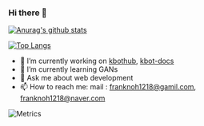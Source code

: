 ### Hi there 👋

[![Anurag's github stats](https://github-readme-stats.vercel.app/api?username=franknoh&show_icons=true)](https://github.com/anuraghazra/github-readme-stats)

[![Top Langs](https://github-readme-stats.vercel.app/api/top-langs/?username=franknoh&layout=compact)](https://github.com/anuraghazra/github-readme-stats)

- 🔭 I’m currently working on [kbothub](https://github.com/KBotHub/KBotHub), [kbot-docs](https://github.com/nolbo/kakaotalkbot-docs)
- 🌱 I’m currently learning GANs
- 💬 Ask me about web development
- 📫 How to reach me:
mail : franknoh1218@gamil.com, franknoh1218@naver.com

![Metrics](https://metrics.lecoq.io/franknoh?template=classic&pagespeed=1&activity=1&languages=1&isocalendar=1&pagespeed.detailed=true&pagespeed.screenshot=false&isocalendar.duration=full-year&activity.limit=5&activity.days=15&activity.filter=all&pagespeed.url=kkotbot-docs.kro.kr&config.timezone=Asia%2FSeoul&config.animated=true)
